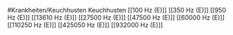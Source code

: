 #Krankheiten/Keuchhusten
Keuchhusten
[[100 Hz (E)]]
[[350 Hz (E)]]
[[950 Hz (E)]]
[[13610 Hz (E)]]
[[27500 Hz (E)]]
[[47500 Hz (E)]]
[[60000 Hz (E)]]
[[110250 Hz (E)]]
[[425050 Hz (E)]]
[[932000 Hz (E)]]